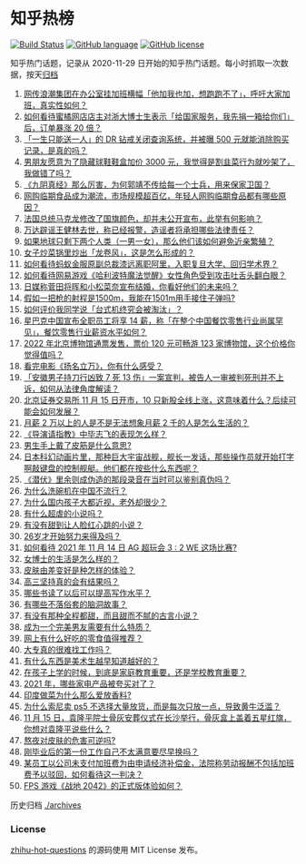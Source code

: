 # 知乎热榜
[![Build Status](https://github.com/ToWeLong/zhihu-hot-questions/workflows/CI/badge.svg)](https://github.com/ToWeLong/zhihu-hot-questions/actions)
[![GitHub language](https://img.shields.io/badge/language-golang-orange.svg)](https://golang.org/)
[![GitHub license](https://img.shields.io/github/license/ToWeLong/zhihu-hot-questions)](https://github.com/ToWeLong/zhihu-hot-questions/blob/main/LICENSE)

知乎热门话题，记录从 2020-11-29 日开始的知乎热门话题。每小时抓取一次数据，按天[归档](./archives)

<!-- BEGIN -->

1. [网传浪潮集团在办公室挂加班横幅「他加我也加，想跑跑不了」，呼吁大家加班，真实性如何？](https://www.zhihu.com/question/498237317)
1. [如何看待蜜橘网店店主对浙大博士生表示「给国家服务，我先捐一箱给你们」后，订单暴涨 20 倍？](https://www.zhihu.com/question/498906725)
1. [「一生只能送一人」的 DR 钻戒关闭查询系统，并被曝 500 元就能消除购买记录，是真的吗？](https://www.zhihu.com/question/498042641)
1. [男朋友愿意为了隐藏球鞋鞋盒加价 3000 元，我觉得是割韭菜行为就吵架了，我做错了吗？](https://www.zhihu.com/question/497352537)
1. [《九阴真经》那么厉害，为何郭靖不传给每一个士兵，用来保家卫国？](https://www.zhihu.com/question/498825945)
1. [网购临期食品成为潮流，市场规模超百亿，年轻人网购临期食品都有哪些原因？](https://www.zhihu.com/question/498378458)
1. [法国总统马克龙修改了国旗颜色，却并未公开宣布，此举有何影响？](https://www.zhihu.com/question/499048567)
1. [万达辟谣王健林去世，称已经报警，造谣者将承担哪些法律责任？](https://www.zhihu.com/question/498991936)
1. [如果地球只剩下两个人类（一男一女），那么他们该如何避免近亲繁殖？](https://www.zhihu.com/question/497589085)
1. [女子炒菜锅里炒出「龙卷风」，这是怎么形成的？](https://www.zhihu.com/question/498784399)
1. [如何看待蚂蚁金服原副总裁漆远离职阿里，入职复旦大学、回归学术界？](https://www.zhihu.com/question/498569803)
1. [如何看待网易游戏《哈利波特魔法觉醒》女性角色受到攻击吐舌头翻白眼？](https://www.zhihu.com/question/498925557)
1. [日媒称菅田将晖和小松菜奈宣布结婚，你看好他们的未来吗？](https://www.zhihu.com/question/499095814)
1. [假如一把枪的射程是1500m，我能在1501m用手接住子弹吗?](https://www.zhihu.com/question/478573888)
1. [如何评价我同学说「台式机终究会被淘汰」？](https://www.zhihu.com/question/441250882)
1. [星巴克中国宣布全职员工将享 14 薪，称「在整个中国餐饮零售行业尚属罕见」，餐饮零售行业薪资水平如何？](https://www.zhihu.com/question/498422113)
1. [2022 年北京博物馆通票发售，票价 120 元可畅游 123 家博物馆，这个价格你觉得值吗？](https://www.zhihu.com/question/497996795)
1. [看完电影《扬名立万》，你有什么感受？](https://www.zhihu.com/question/497916053)
1. [「安徽男子持刀行凶致 7 死 13 伤」一案宣判，被告人一审被判死刑并不上诉，如何从法律角度解读？](https://www.zhihu.com/question/499009471)
1. [北京证券交易所 11 月 15 日开市，10 只新股全线上涨，这意味着什么？后续可能会如何发展？](https://www.zhihu.com/question/498973287)
1. [月薪 2 万以上的人是不是无法想象月薪 2 千的人是怎么生活的？](https://www.zhihu.com/question/498200987)
1. [《导演请指教》中毕志飞的表现怎么样？](https://www.zhihu.com/question/496498000)
1. [男生手上戴了皮筋是什么意思?](https://www.zhihu.com/question/318900542)
1. [日本科幻动画片里，那种巨大宇宙战舰，舰长一发话，那些操作员就开始打字啊敲键盘的控制舰艇。他们都在按些什么东西呢？](https://www.zhihu.com/question/20452446)
1. [《潜伏》里余则成伪造的那段录音在当时可以鉴别真伪吗？](https://www.zhihu.com/question/32114952)
1. [为什么洗碗机在中国不流行？](https://www.zhihu.com/question/367098893)
1. [为什么国内孩子大都近视，老外却很少？](https://www.zhihu.com/question/494843967)
1. [有什么超虐的小说吗？](https://www.zhihu.com/question/481624831)
1. [有没有甜到让人脸红心跳的小说？](https://www.zhihu.com/question/482362972)
1. [26岁才开始努力来得及吗？](https://www.zhihu.com/question/491837973)
1. [如何看待 2021 年 11 月 14 日 AG 超玩会 3 : 2 WE 这场比赛?](https://www.zhihu.com/question/498933809)
1. [女博士的生活是怎么样的？](https://www.zhihu.com/question/498404817)
1. [皮肤由差变好是种怎样的体验？](https://www.zhihu.com/question/37375085)
1. [高三坚持真的会有结果吗？](https://www.zhihu.com/question/495677797)
1. [哪些书读了以后可以提高写作水平？](https://www.zhihu.com/question/482456039)
1. [有哪些不落俗套的脑洞故事？](https://www.zhihu.com/question/54206501)
1. [有没有那种全程都甜，而且甜而不腻的古言小说？](https://www.zhihu.com/question/438657463)
1. [成为一个完美男友需要有什么特质？](https://www.zhihu.com/question/498846025)
1. [网上有什么好吃的零食值得推荐？](https://www.zhihu.com/question/40624839)
1. [大专真的很难找工作吗？](https://www.zhihu.com/question/340961778)
1. [有什么东西是美术生越早知道越好的？](https://www.zhihu.com/question/53085809)
1. [在孩子上学的时候，到底是家庭教育重要，还是学校教育重要？](https://www.zhihu.com/question/498385103)
1. [2021 年，哪些家电产品被夸买对了？](https://www.zhihu.com/question/498358012)
1. [印度做菜为什么那么爱放香料?](https://www.zhihu.com/question/496584467)
1. [为什么索尼卖 ps5 不选择大量放货，而是每次只放一点，导致黄牛泛滥？](https://www.zhihu.com/question/496147088)
1. [11 月 15 日，袁隆平院士骨灰安葬仪式在长沙举行，骨灰盒上盖着五星红旗，你想对袁隆平说些什么？](https://www.zhihu.com/question/498969330)
1. [熬夜对皮肤的危害可逆吗?](https://www.zhihu.com/question/355037169)
1. [刚毕业后的第一份工作自己不太满意要尽早换吗？](https://www.zhihu.com/question/493065236)
1. [某员工以公司未支付加班费为由申请经济补偿金，法院称劳动报酬不包括加班费予以驳回，如何看待这一判决？](https://www.zhihu.com/question/491745349)
1. [FPS 游戏《战地 2042》的正式版体验如何？](https://www.zhihu.com/question/498226973)

<!-- END -->

历史归档 [./archives](./archives)


### License
[zhihu-hot-questions](https://github.com/towelong/zhihu-hot-questions) 的源码使用 MIT License 发布。